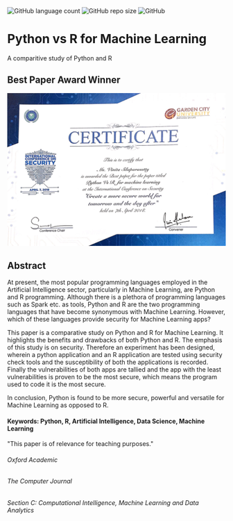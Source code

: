 <div class="column">
    <img alt="GitHub language count" src="https://img.shields.io/github/languages/count/VinitaSilaparasetty/Python-vs-R-for-Machine-Learning?style=plastic">
  
  <img alt="GitHub repo size" src="https://img.shields.io/github/repo-size/VinitaSilaparasetty/Python-vs-R-for-Machine-Learning?style=plastic">
  
  <img alt="GitHub" src="https://img.shields.io/github/license/VinitaSilaparasetty/Python-vs-R-for-Machine-Learning?style=plastic">


# Python vs R for Machine Learning

A comparitive study of Python and R 

## Best Paper Award Winner

![Alt text](https://raw.githubusercontent.com/VinitaSilaparasetty/Python-vs-R-for-Machine-Learning/master/pythonvsr.JPG)

## Abstract

 At present, the most popular programming languages employed in the Artificial Intelligence sector, particularly in Machine Learning, are Python and R programming. Although there is a plethora of programming languages such as Spark etc. as tools, Python and R are the two programming languages that have become synonymous with Machine Learning. However, which of these languages provide security for Machine Learning apps?
 
This paper is a comparative study on Python and R for Machine Learning. It highlights the benefits and drawbacks of both Python and R. The emphasis of this study is on security. Therefore an experiment has been designed, wherein a python application and an R application are tested using security check tools and the susceptibility of both the applications is recorded. Finally the vulnerabilities of both apps are tallied and the app with the least vulnerabilities is proven to be the most secure, which means the program used to code it is the most secure.

In conclusion, Python is found to be more secure, powerful and versatile for Machine Learning as opposed to R.

#### Keywords: Python, R, Artificial Intelligence, Data Science, Machine Learning

"This paper is of relevance for teaching purposes."

###### Oxford Academic
###### The Computer Journal
###### Section C: Computational Intelligence, Machine Learning and Data Analytics 
